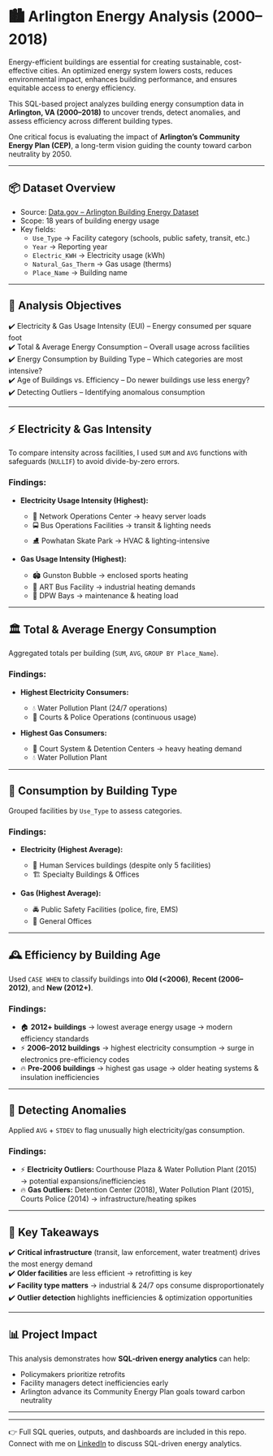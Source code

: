 # 🏙️ Arlington Energy Analysis (2000–2018)

Energy-efficient buildings are essential for creating sustainable, cost-effective cities. An optimized energy system lowers costs, reduces environmental impact, enhances building performance, and ensures equitable access to energy efficiency.  

This SQL-based project analyzes building energy consumption data in **Arlington, VA (2000–2018)** to uncover trends, detect anomalies, and assess efficiency across different building types.  

One critical focus is evaluating the impact of **Arlington’s Community Energy Plan (CEP)**, a long-term vision guiding the county toward carbon neutrality by 2050.  

---

## 📦 Dataset Overview
- Source: [Data.gov – Arlington Building Energy Dataset](https://www.data.gov/)  
- Scope: 18 years of building energy usage  
- Key fields:  
  - `Use_Type` → Facility category (schools, public safety, transit, etc.)  
  - `Year` → Reporting year  
  - `Electric_KWH` → Electricity usage (kWh)  
  - `Natural_Gas_Therm` → Gas usage (therms)  
  - `Place_Name` → Building name  

---

## 🎯 Analysis Objectives
✔️ Electricity & Gas Usage Intensity (EUI) – Energy consumed per square foot  
✔️ Total & Average Energy Consumption – Overall usage across facilities  
✔️ Energy Consumption by Building Type – Which categories are most intensive?  
✔️ Age of Buildings vs. Efficiency – Do newer buildings use less energy?  
✔️ Detecting Outliers – Identifying anomalous consumption  

---

## ⚡ Electricity & Gas Intensity
To compare intensity across facilities, I used `SUM` and `AVG` functions with safeguards (`NULLIF`) to avoid divide-by-zero errors.

### Findings:
- **Electricity Usage Intensity (Highest):**  
  - 🏢 Network Operations Center → heavy server loads  
  - 🚍 Bus Operations Facilities → transit & lighting needs  
  - ⛸️ Powhatan Skate Park → HVAC & lighting-intensive  

- **Gas Usage Intensity (Highest):**  
  - 🏟️ Gunston Bubble → enclosed sports heating  
  - 🚌 ART Bus Facility → industrial heating demands  
  - 🔧 DPW Bays → maintenance & heating load  

---

## 🏛️ Total & Average Energy Consumption
Aggregated totals per building (`SUM`, `AVG`, `GROUP BY Place_Name`).

### Findings:
- **Highest Electricity Consumers:**  
  - 💧 Water Pollution Plant (24/7 operations)  
  - 🚓 Courts & Police Operations (continuous usage)  

- **Highest Gas Consumers:**  
  - 🚨 Court System & Detention Centers → heavy heating demand  
  - 💧 Water Pollution Plant  

---

## 🏢 Consumption by Building Type
Grouped facilities by `Use_Type` to assess categories.

### Findings:
- **Electricity (Highest Average):**  
  - 🏥 Human Services buildings (despite only 5 facilities)  
  - 🏗️ Specialty Buildings & Offices  

- **Gas (Highest Average):**  
  - 🚔 Public Safety Facilities (police, fire, EMS)  
  - 🏢 General Offices  

---

## 🕰️ Efficiency by Building Age
Used `CASE WHEN` to classify buildings into **Old (<2006)**, **Recent (2006–2012)**, and **New (2012+)**.

### Findings:
- 🏠 **2012+ buildings** → lowest average energy usage → modern efficiency standards  
- ⚡ **2006–2012 buildings** → highest electricity consumption → surge in electronics pre-efficiency codes  
- 🔥 **Pre-2006 buildings** → highest gas usage → older heating systems & insulation inefficiencies  

---

## 🚨 Detecting Anomalies
Applied `AVG` + `STDEV` to flag unusually high electricity/gas consumption.

### Findings:
- ⚡ **Electricity Outliers:** Courthouse Plaza & Water Pollution Plant (2015) → potential expansions/inefficiencies  
- 🔥 **Gas Outliers:** Detention Center (2018), Water Pollution Plant (2015), Courts Police (2014) → infrastructure/heating spikes  

---

## 🔑 Key Takeaways
✔️ **Critical infrastructure** (transit, law enforcement, water treatment) drives the most energy demand  
✔️ **Older facilities** are less efficient → retrofitting is key  
✔️ **Facility type matters** → industrial & 24/7 ops consume disproportionately  
✔️ **Outlier detection** highlights inefficiencies & optimization opportunities  

---

## 📊 Project Impact
This analysis demonstrates how **SQL-driven energy analytics** can help:  
- Policymakers prioritize retrofits  
- Facility managers detect inefficiencies early  
- Arlington advance its Community Energy Plan goals toward carbon neutrality  

---


---

👉 Full SQL queries, outputs, and dashboards are included in this repo. Connect with me on [LinkedIn](https://www.linkedin.com/in/isaiah-l-wright/) to discuss SQL-driven energy analytics.  
